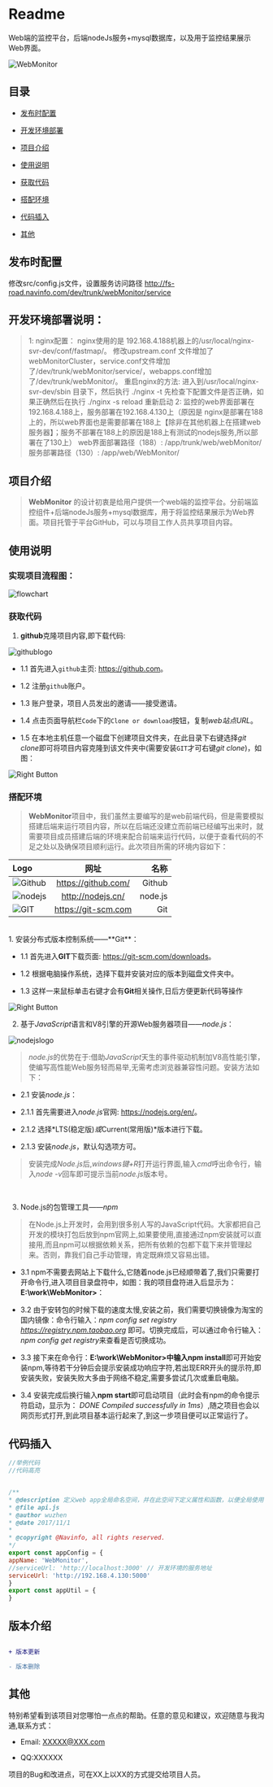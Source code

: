 # Readme
Web端的监控平台，后端nodeJs服务+mysql数据库，以及用于监控结果展示Web界面。


![WebMonitor](https://github.com/870479457/WebMonitor/blob/master/static/readme/webmonitor.png)

## 目录

*  [发布时配置](#发布时配置)

*  [开发环境部署](#开发环境部署)

*  [项目介绍](#项目介绍)

*  [使用说明](#使用说明)

*  [获取代码](#获取代码)

*  [搭配环境](#搭配环境)

*  [代码插入](#代码插入)

*  [其他](#其他)


<a  name="发布时配置"></a>

## 发布时配置
 修改src/config.js文件，设置服务访问路径 http://fs-road.navinfo.com/dev/trunk/webMonitor/service

<a  name="开发环境部署"></a>

## 开发环境部署说明：
 >1: nginx配置：
 nginx使用的是 192.168.4.188机器上的/usr/local/nginx-svr-dev/conf/fastmap/。
 修改upstream.conf 文件增加了webMonitorCluster，service.conf文件增加了/dev/trunk/webMonitor/service/，webapps.conf增加了/dev/trunk/webMonitor/。
 重启nginx的方法: 进入到/usr/local/nginx-svr-dev/sbin 目录下，然后执行 ./nginx -t 先检查下配置文件是否正确，如果正确然后在执行 ./nginx -s reload 重新启动
 2: 监控的web界面部署在192.168.4.188上，服务部署在192.168.4.130上（原因是 nginx是部署在188上的，所以web界面也是需要部署在188上【除非在其他机器上在搭建web服务器】；服务不部署在188上的原因是188上有测试的nodejs服务,所以部署在了130上）
 web界面部署路径（188）: /app/trunk/web/webMonitor/
 服务部署路径（130）: /app/web/WebMonitor/

<a  name="项目介绍"></a>

## 项目介绍

>**WebMonitor** 的设计初衷是给用户提供一个web端的监控平台。分前端监控组件+后端nodeJs服务+mysql数据库，用于将监控结果展示为Web界面。项目托管于平台GitHub，可以与项目工作人员共享项目内容。<br>

<a  name="使用说明"></a>

## 使用说明

### 实现项目流程图：

![flowchart](https://github.com/870479457/WebMonitor/blob/master/static/readme/%E5%AE%89%E8%A3%85%E6%B5%81%E7%A8%8B%E5%9B%BE.png)

<a  name="获取代码"></a>

### 获取代码

1.  **github**克隆项目内容,即下载代码:<br>

![githublogo](https://github.com/870479457/WebMonitor/blob/master/static/readme/githublogo.png)

* 1.1 首先进入`github`主页: <https://github.com>。<br>

* 1.2 注册`github`账户。<br>

* 1.3 账户登录，项目人员发出的邀请——接受邀请。<br>

* 1.4 点击页面导航栏`Code`下的`Clone or download`按钮，复制*web站点URL*。<br>

* 1.5 在本地主机任意一个磁盘下创建项目文件夹，在此目录下右键选择*git clone*即可将项目内容克隆到该文件夹中(需要安装`GIT`才可右键*git clone*)，如图：<br>

![Right Button](https://github.com/870479457/WebMonitor/blob/master/static/readme/Right%20Button.png)

  

<a  name="搭配环境"></a>

### 搭配环境

>**WebMonitor**项目中，我们虽然主要编写的是web前端代码，但是需要模拟搭建后端来运行项目内容，所以在后端还没建立而前端已经编写出来时，就需要项目成员搭建后端的环境来配合前端来运行代码，以便于查看代码的不足之处以及确保项目顺利运行。此次项目所需的环境内容如下：

  | Logo | 网址  | 名称 |
| :------------ |:---------------:| -----:|
| ![Github](https://github.com/870479457/WebMonitor/blob/master/static/readme/githublogo.png)      | https://github.com/ | Github |
| ![nodejs](https://github.com/870479457/WebMonitor/blob/master/static/readme/nodejslogo.png)      | http://nodejs.cn/        |   node.js |
| ![GIT](https://github.com/870479457/WebMonitor/blob/master/static/readme/GITlogo.png) | https://git-scm.com |Git|


<br>
1. 安装分布式版本控制系统——**Git**：

* 1.1 首先进入**GIT**下载页面: <https://git-scm.com/downloads>。<br>


* 1.2 根据电脑操作系统，选择下载并安装对应的版本到磁盘文件夹中。<br>

* 1.3 这样一来鼠标单击右键才会有**Git**相关操作,日后方便更新代码等操作<br>

![Right Button](https://github.com/870479457/WebMonitor/blob/master/static/readme/Right%20Button.png)

2. 基于*JavaScript*语言和V8引擎的开源Web服务器项目——*node.js*：<br>

![nodejslogo](https://github.com/870479457/WebMonitor/blob/master/static/readme/nodejslogo.png)

>*node.js*的优势在于:借助*JavaScript*天生的事件驱动机制加V8高性能引擎，使编写高性能Web服务轻而易举,无需考虑浏览器兼容性问题。安装方法如下：

* 2.1 安装*node.js*：

* 2.1.1 首先需要进入*node.js*官网: <https://nodejs.org/en/>。<br>

* 2.1.2 选择*LTS(稳定版)*或*Current(常用版)*版本进行下载。<br>
* 2.1.3 安装*node.js*，默认勾选项方可。<br>
>安装完成*Node.js*后,*windows键+R*打开运行界面,输入*cmd*呼出命令行，输入*node -v*回车即可提示当前*node.js*版本号。
<br/>

3. Node.js的包管理工具——*npm*

>在Node.js上开发时，会用到很多别人写的JavaScript代码。大家都把自己开发的模块打包后放到npm官网上,如果要使用,直接通过npm安装就可以直接用,而且npm可以根据依赖关系，把所有依赖的包都下载下来并管理起来。否则，靠我们自己手动管理，肯定既麻烦又容易出错。<br/>

* 3.1 npm不需要去网站上下载什么,它随着node.js已经顺带着了,我们只需要打开命令行,进入项目目录盘符中，如图：我的项目盘符进入后显示为：**E:\work\WebMonitor>**：<br/>


* 3.2 由于安转包的时候下载的速度太慢,安装之前，我们需要切换镜像为淘宝的国内镜像：命令行输入：*npm config set registry https://registry.npm.taobao.org* 即可。切换完成后，可以通过命令行输入：*npm config get registry*来查看是否切换成功。

* 3.3 接下来在命令行：**E:\work\WebMonitor>**中输入**npm install**即可开始安装npm,等待若干分钟后会提示安装成功响应字符,若出现ERR开头的提示符,即安装失败，安装失败大多由于网络不稳定,需要多尝试几次或重启电脑。<br/>

* 3.4 安装完成后换行输入**npm start**即可启动项目（此时会有npm的命令提示符启动，显示为： *DONE Compiled successfully in 1ms*）,随之项目也会以网页形式打开,到此项目基本运行起来了,到这一步项目便可以正常运行了。<br/>

<a  name="代码插入"></a>

## 代码插入

```javascript
//举例代码
//代码高亮


/**
* @description 定义web app全局命名空间，并在此空间下定义属性和函数，以便全局使用
* @file api.js
* @author wuzhen
* @date 2017/11/1
*
* @copyright @Navinfo, all rights reserved.
*/
export const appConfig = {
appName: 'WebMonitor',
//serviceUrl: 'http://localhost:3000' // 开发环境的服务地址
serviceUrl: 'http://192.168.4.130:5000'
}
export const appUtil = {
}
```

<a name="介绍"></a>

## 版本介绍

```diff

+ 版本更新

- 版本删除

```

<a  name="其他"></a>

## 其他

特别希望看到该项目对您哪怕一点点的帮助。任意的意见和建议，欢迎随意与我沟通,联系方式：

* Email: <XXXXX@XXX.com>

* QQ:XXXXXX

项目的Bug和改进点，可在XX上以XX的方式提交给项目人员。
